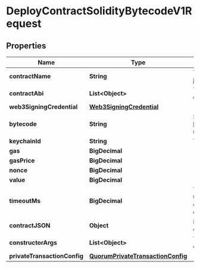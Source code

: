 

# DeployContractSolidityBytecodeV1Request


## Properties

| Name | Type | Description | Notes |
|------------ | ------------- | ------------- | -------------|
|**contractName** | **String** | The contract name for retrieve the contracts json on the keychain. |  |
|**contractAbi** | **List&lt;Object&gt;** | The application binary interface of the solidity contract |  [optional] |
|**web3SigningCredential** | [**Web3SigningCredential**](Web3SigningCredential.md) |  |  |
|**bytecode** | **String** | See https://ethereum.stackexchange.com/a/47556 regarding the maximum length of the bytecode |  [optional] |
|**keychainId** | **String** | The keychainId for retrieve the contracts json. |  |
|**gas** | **BigDecimal** |  |  [optional] |
|**gasPrice** | **BigDecimal** |  |  [optional] |
|**nonce** | **BigDecimal** |  |  [optional] |
|**value** | **BigDecimal** |  |  [optional] |
|**timeoutMs** | **BigDecimal** | The amount of milliseconds to wait for a transaction receipt with theaddress of the contract(which indicates successful deployment) beforegiving up and crashing. |  [optional] |
|**contractJSON** | **Object** | For use when not using keychain, pass the contract in as this variable |  [optional] |
|**constructorArgs** | **List&lt;Object&gt;** | The list of arguments to pass in to the constructor of the contract being deployed. |  [optional] |
|**privateTransactionConfig** | [**QuorumPrivateTransactionConfig**](QuorumPrivateTransactionConfig.md) |  |  [optional] |



